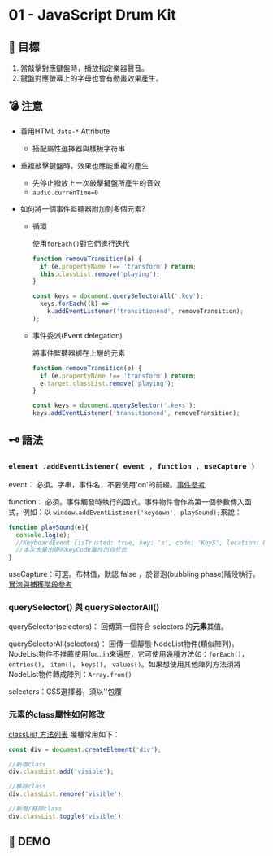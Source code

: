 # 01 - JavaScript Drum Kit

## :dart: 目標

1. 當敲擊對應鍵盤時，播放指定樂器聲音。
2. 鍵盤對應螢幕上的字母也會有動畫效果產生。

## :bomb: 注意

- 善用HTML `data-*` Attribute
  - 搭配屬性選擇器與樣板字符串

- 重複敲擊鍵盤時，效果也應能重複的產生
  - 先停止撥放上一次敲擊鍵盤所產生的音效
  - `audio.currenTime=0`

- 如何將一個事件監聽器附加到多個元素?
  - 循環

    使用`forEach()`對它們進行迭代

    ```javascript
    function removeTransition(e) {
      if (e.propertyName !== 'transform') return;
      this.classList.remove('playing');
    }

    const keys = document.querySelectorAll('.key');
      keys.forEach((k) =>
        k.addEventListener('transitionend', removeTransition);
    );
    ```

  - 事件委派(Event delegation)

    將事件監聽器綁在上層的元素

    ```javascript
    function removeTransition(e) {
      if (e.propertyName !== 'transform') return;
      e.target.classList.remove('playing');
    }

    const keys = document.querySelector('.keys');
    keys.addEventListener('transitionend', removeTransition);
    ```

## :old_key: 語法

### `element .addEventListener( event , function , useCapture )`

event： 必須。字串，事件名，不要使用'on'的前綴。[事件參考](http://www.w3big.com/zh-TW/jsref/dom-obj-event.html)

function： 必須。事件觸發時執行的函式。事件物件會作為第一個參數傳入函式，例如：以 `window.addEventListener('keydown', playSound);`來說：

```javascript
function playSound(e){
  console.log(e);
  //KeyboardEvent {isTrusted: true, key: 's', code: 'KeyS', location: 0, ctrlKey: false, …}
  //本次大量出現的keyCode屬性出自於此
}
```

useCapture：可選。布林值，默認 false ，於冒泡(bubbling phase)階段執行。 [冒泡與捕獲階段參考](https://zh.javascript.info/bubbling-and-capturing)

### querySelector() 與 querySelectorAll()

querySelector(selectors)： 回傳第一個符合 selectors 的**元素**其值。

querySelectorAll(selectors)： 回傳一個靜態 NodeList物件(類似陣列)。NodeList物件不推薦使用for...in來遍歷，它可使用幾種方法如：`forEach()`， `entries()`， `item()`， `keys()`， `values()`。如果想使用其他陣列方法須將NodeList物件轉成陣列：`Array.from()`

selectors：CSS選擇器，須以''包覆

### 元素的class屬性如何修改

[classList 方法列表](https://www.w3schools.com/jsref/prop_element_classlist.asp)
幾種常用如下：

```javascript
const div = document.createElement('div');

//新增class
div.classList.add('visible');

//移除class
div.classList.remove('visible');

//新增/移除class
div.classList.toggle('visible');
```

## :beer: DEMO

